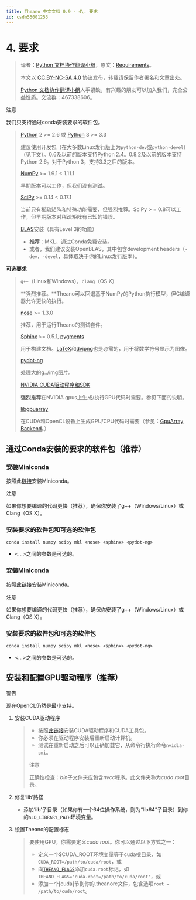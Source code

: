 ```yaml
---
title: Theano 中文文档 0.9 - 4\. 要求
id: csdn55001253
---
```


# 4\. 要求

> 译者：[Python 文档协作翻译小组](http://python.usyiyi.cn/translate/theano_09/index.html)，原文：[Requirements](http://deeplearning.net/software/theano_versions/dev/requirements.html)。
> 
> 本文以 [CC BY-NC-SA 4.0](http://creativecommons.org/licenses/by-nc-sa/4.0/cn/) 协议发布，转载请保留作者署名和文章出处。
> 
> [Python 文档协作翻译小组](http://python.usyiyi.cn/)人手紧缺，有兴趣的朋友可以加入我们，完全公益性质。交流群：467338606。

注意

我们只支持通过conda安装要求的软件包。

> [Python](http://www.python.org/) 2 >= 2.6 或 [Python](http://www.python.org/) 3 >= 3.3
> 
> 建议使用开发包（在大多数Linux发行版上为`python-dev`或`python-devel`）（见下文）。0.6及以前的版本支持Python 2.4。0.8.2及以前的版本支持Python 2.6。对于Python 3，支持3.3之后的版本。
> 
> [NumPy](http://numpy.scipy.org/) >= 1.9.1 < 1.11.1
> 
> 早期版本可以工作，但我们没有测试。
> 
> [SciPy](http://scipy.org) >= 0.14 < 0.17.1
> 
> 当前只有稀疏矩阵和特殊功能需要，但强烈推荐。SciPy > = 0.8可以工作，但早期版本对稀疏矩阵有已知的错误。
> 
> [BLAS](http://en.wikipedia.org/wiki/Basic_Linear_Algebra_Subprograms)安装（具有Level 3的功能）
> 
> *   **推荐**：MKL，通过Conda免费安装。
> *   或者，我们建议安装OpenBLAS，其中包含development headers（`-dev`，`-devel`，具体取决于你的Linux发行版本）。

**可选要求**

> `g++`（Linux和Windows），`clang`（OS X）
> 
> **强烈推荐。**Theano可以回退基于NumPy的Python执行模型，但C编译器允许更快的执行。
> 
> [nose](http://nose.readthedocs.io/en/latest/) >= 1.3.0
> 
> 推荐，用于运行Theano的测试套件。
> 
> [Sphinx](http://sphinx.pocoo.org/) >= 0.5.1, [pygments](http://pygments.org/)
> 
> 用于构建文档。[LaTeX](http://www.latex-project.org/)和[dvipng](http://savannah.nongnu.org/projects/dvipng/)也是必需的，用于将数学符号显示为图像。
> 
> [pydot-ng](https://github.com/pydot/pydot-ng)
> 
> 处理大的g../img图片。
> 
> [NVIDIA CUDA驱动程序和SDK](http://developer.nvidia.com/object/gpucomputing.html)
> 
> **强烈推荐**在NVIDIA gpus上生成/执行GPU代码时需要。参见下面的说明。
> 
> [libgpuarray](http://deeplearning.net/software/libgpuarray/installation.html)
> 
> 在CUDA和OpenCL设备上生成GPU/CPU代码时需要（参见：[GpuArray Backend](tutorial/using_gpu.html#gpuarray)。）

## 通过Conda安装的要求的软件包（推荐）

### 安装Miniconda

按照此[链接](http://conda.pydata.org/miniconda.html)安装Miniconda。

注意

如果你想要编译的代码更快（推荐），确保你安装了g++（Windows/Linux）或Clang（OS X）。

### 安装要求的软件包和可选的软件包

```
conda install numpy scipy mkl <nose> <sphinx> <pydot-ng> 
```

*   <…>之间的参数是可选的。

### 安装Miniconda

按照此[链接](http://conda.pydata.org/miniconda.html)安装Miniconda。

注意

如果你想要编译的代码更快（推荐），确保你安装了g++（Windows/Linux）或Clang（OS X）。

### 安装要求的软件包和可选的软件包

```
conda install numpy scipy mkl <nose> <sphinx> <pydot-ng> 
```

*   <…>之间的参数是可选的。

## 安装和配置GPU驱动程序（推荐）

警告

现在OpenCL仍然是最小支持。

1.  安装CUDA驱动程序

    > *   按照[此链接](https://developer.nvidia.com/cuda-downloads)安装CUDA驱动程序和CUDA工具包。
    > *   你必须在驱动程序安装后重新启动计算机。
    > *   测试在重新启动之后可以正确加载它，从命令行执行命令`nvidia-smi`。
    > 
    > 注意
    > 
    > 正确性检查：*bin*子文件夹应包含*nvcc*程序。此文件夹称为*cuda root*目录。

2.  修复’lib’路径

    *   添加’lib’子目录（如果你有一个64位操作系统，则为“lib64”子目录）到你的`$LD_LIBRARY_PATH`环境变量。
3.  设置Theano的配置标志

    > 要使用GPU，你需要定义*cuda root*。你可以通过以下方式之一：
    > 
    > *   定义一个$CUDA_ROOT环境变量等于cuda根目录，如`CUDA_ROOT=/path/to/cuda/root`，或
    > *   向[`THEANO_FLAGS`](library/config.html#envvar-THEANO_FLAGS)添加`cuda.root`标记，如`THEANO_FLAGS='cuda.root=/path/to/cuda/root'`，或
    > *   添加一个[cuda]节到你的.theanorc文件，包含选项`root = /path/to/cuda/root`。